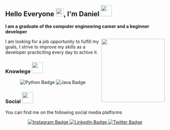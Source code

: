 <div id="greeting" align="left">
	<h2> Hello Everyone
		<img src="https://media.giphy.com/media/hvRJCLFzcasrR4ia7z/giphy.gif" style="max-width: 100%;" width="25px" data-canonical>, I'm Daniel
		<img src="https://media3.giphy.com/media/hWM5xcVje9cQscDLbP/giphy.gif?cid=ecf05e47aeb73wu9fwsjb24yrfn8s7f28ok9dsvoi43u7bad&rid=giphy.gif" style="max-width: 100%;" width="35px">
	</h2>
</div>

<p>
	<b>I am a graduate of the computer engineering career and a beginner developer
	</b>
</p>
	<img src="https://media2.giphy.com/media/dMLmQfCO7lCA2gX3tw/giphy.gif?cid=ecf05e47part1ma5gfmoxuu7m65zuinadx6sgrse67kyao14&rid=giphy.gif" style="max-width: 100%;" width="200px"
align="right">

<p>I am looking for a job opportunity to fulfill my goals, I strive to improve my skills as a developer practiciting every day to achive it.</p> 

<h3> Knowlege
	<img src="https://media4.giphy.com/media/YmunwAcgeZJaH49CrT/giphy.gif?cid=ecf05e47o7784o4vo3hrj5v4loge1di9fbfihv3ly3wfigba&rid=giphy.gif" style="max-width: 100%;" width=35px">
</h3>

<div id="knowlege_badge" align="center">
		<img src="https://img.shields.io/badge/Python-ffd343?style=for-the-badge&logo=python&logoColor=black" alt="Python Badge">
		<img src="https://img.shields.io/badge/Java-ED8B00?style=for-the-badge&logo=java&logoColor=white" alt="Java Badge">
</div>

<h3> Social 
	<img src="https://media3.giphy.com/media/J2seenx9mIsNymt63O/giphy.gif?cid=790b761149654d00755cbd16286be26d9182a6bd44c8c592&rid=giphy.gif" style="max-width: 100%;" width=35px">
</h3>

<p>You can find me on the following social media platforms
<div id="social_badge" align="center">
	<a href="https://www.instagram.com/djacobosantana/" target="_blank">
		<img src="https://img.shields.io/badge/Instagram-E4405F?style=for-the-badge&logo=instagram&logoColor=white" alt="Instagram Badge">
	</a>
	<a href="https://www.linkedin.com/in/daniel-jacobo-santana/" target="_blank">
		<img src="https://img.shields.io/badge/LinkedIn-blue?style=for-the-badge&logo=linkedin&logoColor=white" alt="LinkedIn Badge"/>
	</a>
	<a href="https://twitter.com/DanielJ00785670">
		<img src="https://img.shields.io/badge/Twitter-1DA1F2?style=for-the-badge&logo=twitter&logoColor=white" alt="Twitter Badge">
	</a>
</div>
